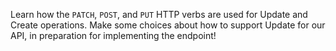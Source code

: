 Learn how the `PATCH`, `POST`, and `PUT` HTTP verbs are used for Update and Create operations. Make some choices about how to support Update for our API, in preparation for implementing the endpoint!
